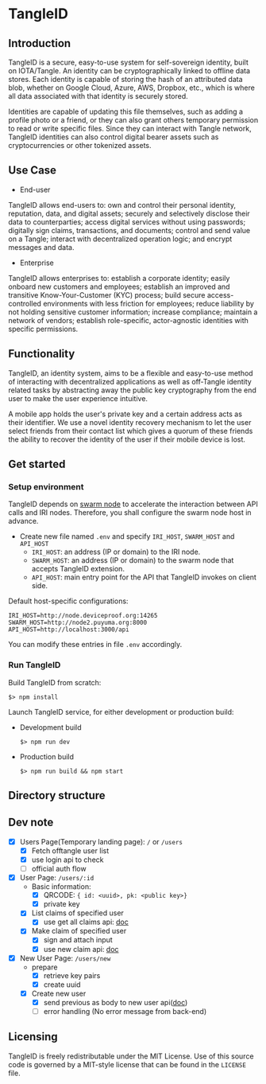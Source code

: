 # TangleID

## Introduction

TangleID is a secure, easy-to-use system for self-sovereign identity,
built on IOTA/Tangle. An identity can be cryptographically linked to
offline data stores. Each identity is capable of storing the hash of
an attributed data blob, whether on Google Cloud, Azure, AWS, Dropbox,
etc., which is where all data associated with that identity is securely
stored.

Identities are capable of updating this file themselves, such as adding
a profile photo or a friend, or they can also grant others temporary
permission to read or write specific files. Since they can interact with
Tangle network, TangleID identities can also control digital bearer assets
such as cryptocurrencies or other tokenized assets.

## Use Case

* End-user

TangleID allows end-users to: own and control their personal identity,
reputation, data, and digital assets; securely and selectively disclose
their data to counterparties; access digital services without using
passwords; digitally sign claims, transactions, and documents; control and
send value on a Tangle; interact with decentralized operation logic; and
encrypt messages and data.

* Enterprise

TangleID allows enterprises to: establish a corporate identity; easily
onboard new customers and employees; establish an improved and transitive
Know-Your-Customer (KYC) process; build secure access-controlled
environments with less friction for employees; reduce liability by not
holding sensitive customer information; increase compliance; maintain a
network of vendors; establish role-specific, actor-agnostic identities
with specific permissions.

## Functionality

TangleID, an identity system, aims to be a flexible and easy-to-use method
of interacting with decentralized applications as well as off-Tangle
 identity related tasks by abstracting away the public key cryptography from
the end user to make the user experience intuitive.

A mobile app holds the user's private key and a certain address acts as
their identifier. We use a novel identity recovery mechanism to let the
user select friends from their contact list which gives a quorum of these
friends the ability to recover the identity of the user if their mobile
device is lost.

## Get started

### Setup environment

TangleID depends on [swarm node](https://github.com/yillkid/iota-swarm-node) to
accelerate the interaction between API calls and IRI nodes. Therefore, you shall
configure the swarm node host in advance.

- Create new file named `.env` and specify `IRI_HOST`, `SWARM_HOST` and `API_HOST`
  * `IRI_HOST`: an address (IP or domain) to the IRI node.
  * `SWARM_HOST`: an address (IP or domain) to the swarm node that accepts TangleID extension.
  * `API_HOST`: main entry point for the API that TangleID invokes on client side.

Default host-specific configurations:
```
IRI_HOST=http://node.deviceproof.org:14265
SWARM_HOST=http://node2.puyuma.org:8000
API_HOST=http://localhost:3000/api
```

You can modify these entries in file `.env` accordingly.

### Run TangleID

Build TangleID from scratch:

```shell
$> npm install
```

Launch TangleID service, for either development or production build:
- Development build
    ```shell
    $> npm run dev
    ```
- Production build
    ```shell
    $> npm run build && npm start
    ```

## Directory structure

## Dev note

- [x] Users Page(Temporary landing page): `/` or `/users`
  - [x] Fetch offtangle user list
  - [x] use login api to check
  - [ ] official auth flow

- [x] User Page: `/users/:id`
  - Basic information:
    - [x] QRCODE: `{ id: <uuid>, pk: <public key>}`
    - [x] private key
  - [x] List claims of specified user
    - [x] use get all claims api: [doc](https://hackmd.io/s/Sku7aPFkM#)
  - [x] Make claim of specified user
    - [x] sign and attach input
    - [x] use new claim api: [doc](https://hackmd.io/s/HJyzQvF1z)

- [x] New User Page: `/users/new`
  - prepare
    - [x] retrieve key pairs
    - [x] create uuid
  - [x] Create new user
    - [x] send previous as body to new user api([doc](https://hackmd.io/s/BkB03arJz))
    - [ ] error handling (No error message from back-end)

## Licensing
TangleID is freely redistributable under the MIT License. Use of this source
code is governed by a MIT-style license that can be found in the `LICENSE` file.

